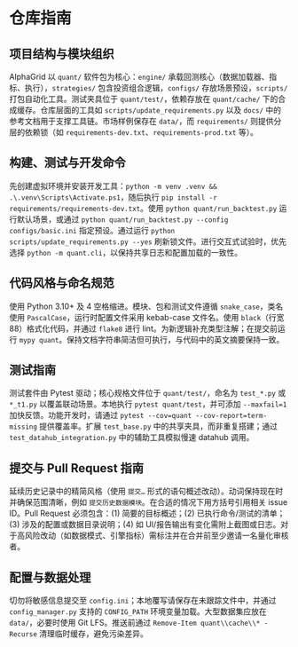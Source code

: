 # 仓库指南

## 项目结构与模块组织
AlphaGrid 以 `quant/` 软件包为核心：`engine/` 承载回测核心（数据加载器、指标、执行），`strategies/` 包含投资组合逻辑，`configs/` 存放场景预设，`scripts/` 打包自动化工具。测试夹具位于 `quant/test/`，依赖存放在 `quant/cache/` 下的合成缓存。仓库层面的工具如 `scripts/update_requirements.py` 以及 `docs/` 中的参考文档用于支撑工具链。市场样例保存在 `data/`，而 `requirements/` 则提供分层的依赖锁（如 `requirements-dev.txt`、`requirements-prod.txt` 等）。

## 构建、测试与开发命令
先创建虚拟环境并安装开发工具：`python -m venv .venv && .\.venv\Scripts\Activate.ps1`，随后执行 `pip install -r requirements/requirements-dev.txt`。使用 `python quant/run_backtest.py` 运行默认场景，或通过 `python quant/run_backtest.py --config configs/basic.ini` 指定预设。通过运行 `python scripts/update_requirements.py --yes` 刷新锁文件。进行交互式试验时，优先选择 `python -m quant.cli`，以保持共享日志和配置加载的一致性。

## 代码风格与命名规范
使用 Python 3.10+ 及 4 空格缩进。模块、包和测试文件遵循 `snake_case`，类名使用 `PascalCase`，运行时配置文件采用 kebab-case 文件名。使用 `black`（行宽 88）格式化代码，并通过 `flake8` 进行 lint。为新逻辑补充类型注解；在提交前运行 `mypy quant`。保持文档字符串简洁但可执行，与代码中的英文摘要保持一致。

## 测试指南
测试套件由 Pytest 驱动；核心规格文件位于 `quant/test/`，命名为 `test_*.py` 或 `*_t1.py` 以覆盖联动场景。本地执行 `pytest quant/test`，并可添加 `--maxfail=1` 加快反馈。功能开发时，请通过 `pytest --cov=quant --cov-report=term-missing` 提供覆盖率。扩展 `test_base.py` 中的共享夹具，而非重复搭建；通过 `test_datahub_integration.py` 中的辅助工具模拟慢速 datahub 调用。

## 提交与 Pull Request 指南
延续历史记录中的精简风格（使用 `提交…` 形式的语句概述改动）。动词保持现在时并确保范围清晰，例如 `提交历史数据模块`。在合适的情况下用方括号引用相关 issue ID。Pull Request 必须包含：(1) 简要的目标概述；(2) 已执行命令/测试的清单；(3) 涉及的配置或数据目录说明；(4) 如 UI/报告输出有变化需附上截图或日志。对于高风险改动（如数据模式、引擎指标）需标注并在合并前至少邀请一名量化审核者。

## 配置与数据处理
切勿将敏感信息提交至 `config.ini`；本地覆写请保存在未跟踪文件中，并通过 `config_manager.py` 支持的 `CONFIG_PATH` 环境变量加载。大型数据集应放在 `data/`，必要时使用 Git LFS。推送前通过 `Remove-Item quant\\cache\\* -Recurse` 清理临时缓存，避免污染差异。
